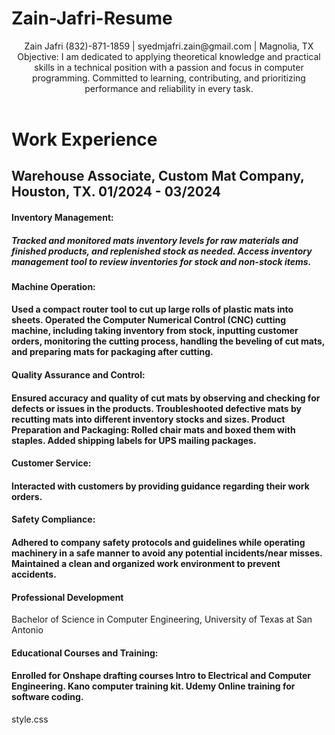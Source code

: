 # Zain-Jafri-Resume

<header>Zain Jafri
(832)-871-1859 | syedmjafri.zain@gmail.com | Magnolia, TX 
Objective: I am dedicated to applying theoretical knowledge and practical skills in a technical position with a passion and focus in computer programming. Committed to learning, contributing, and prioritizing performance and reliability in every task.

<link rel="stylesheet" href="style.css">
</header>

<main> <h1>Work Experience</h1>

<h2>Warehouse Associate, Custom Mat Company, Houston, TX.	 01/2024 - 03/2024</h2>

<h4>Inventory Management:<h4>
<h5>Tracked and monitored mats inventory levels for raw materials and finished products, and replenished stock as needed.
Access inventory management tool to review inventories for stock and non-stock items.</h5>

<h4>Machine Operation:<h4>
Used a compact router tool to cut up large rolls of plastic mats into sheets.
Operated the Computer Numerical Control (CNC) cutting machine, including taking inventory from stock, inputting customer orders, monitoring the cutting process, handling the beveling of cut mats, and preparing mats for packaging after cutting.

<h4>Quality Assurance and Control:<h4>
Ensured accuracy and quality of cut mats by observing and checking for defects or issues in the products.
Troubleshooted defective mats by recutting mats into different inventory stocks and sizes.
Product Preparation and Packaging:
Rolled chair mats and boxed them with staples.
Added shipping labels for UPS mailing packages.
<h4>Customer Service:<h4>
Interacted with customers by providing guidance regarding their work orders.
<h4>Safety Compliance:<h4>
Adhered to company safety protocols and guidelines while operating machinery in a safe manner to avoid any potential incidents/near misses.
Maintained a clean and organized work environment to prevent accidents.
</main>

<section> <h4>Professional Development</h4>


Bachelor of Science in Computer Engineering, University of Texas at San Antonio 	

<h4>Educational Courses and Training:<h4>
Enrolled for Onshape drafting courses 
Intro to Electrical and Computer Engineering.
Kano computer training kit.
Udemy Online training for software coding.


</section>


style.css
